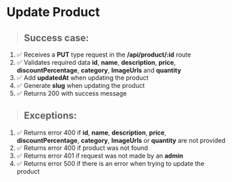# Update Product

> ## Success case:
1. ✅ Receives a **PUT** type request in the **/api/product/:id** route
2. ✅ Validates required data **id**, **name**, **description**, **price**, **discountPercentage**, **category**, **ImageUrls** and **quantity**
3. ✅ Add **updatedAt** when updating the product
4. ✅ Generate **slug** when updating the product
5. ✅ Returns 200 with success message

> ## Exceptions:
1. ✅ Returns error 400 if **id**, **name**, **description**, **price**, **discountPercentage**, **category**, **ImageUrls** or **quantity** are not provided
2. ✅ Returns error 400 if product was not found
3. ✅ Returns error 401 if request was not made by an **admin**
4. ✅ Returns error 500 if there is an error when trying to update the product
